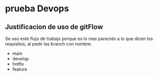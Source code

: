 # prueba Devops

## Justificacion de uso de gitFlow
Se uso este flujo de trabajo porque es lo mas parecido a lo que dicen los requisitos, al pedir las branch con nombre:

- main
- develop
- hotfix
- feature

